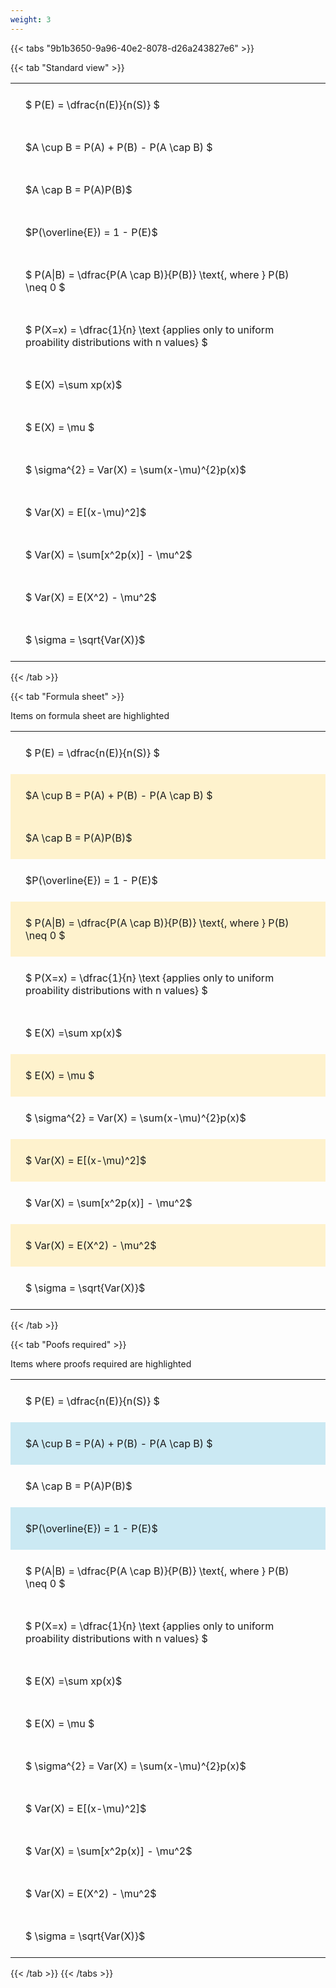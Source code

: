 ```yaml
---
weight: 3
---
```


{{< tabs "9b1b3650-9a96-40e2-8078-d26a243827e6" >}}

{{< tab "Standard view" >}}

<style type="text/css">
#T_4a00c th.col_heading {
  text-align: left;
  font-size: 1em;
}
#T_4a00c td {
  text-align: left;
  font-size: 1em;
  padding: 1.5em;
}
</style>
<table id="T_4a00c">
  <thead>
  </thead>
  <tbody>
    <tr>
      <td id="T_4a00c_row0_col0" class="data row0 col0" >$ P(E) = \dfrac{n(E)}{n(S)} $</td>
    </tr>
    <tr>
      <td id="T_4a00c_row1_col0" class="data row1 col0" >$A \cup B = P(A) + P(B) - P(A \cap B) $</td>
    </tr>
    <tr>
      <td id="T_4a00c_row2_col0" class="data row2 col0" >$A \cap B  = P(A)P(B)$</td>
    </tr>
    <tr>
      <td id="T_4a00c_row3_col0" class="data row3 col0" >$P(\overline{E}) = 1 - P(E)$</td>
    </tr>
    <tr>
      <td id="T_4a00c_row4_col0" class="data row4 col0" >$ P(A|B) = \dfrac{P(A \cap B)}{P(B)} \text{, where } P(B) \neq 0 $</td>
    </tr>
    <tr>
      <td id="T_4a00c_row5_col0" class="data row5 col0" >$ P(X=x) =  \dfrac{1}{n} 
\text {applies only to uniform proability distributions with n values} $</td>
    </tr>
    <tr>
      <td id="T_4a00c_row6_col0" class="data row6 col0" >$ E(X) =\sum xp(x)$</td>
    </tr>
    <tr>
      <td id="T_4a00c_row7_col0" class="data row7 col0" >$ E(X) = \mu $</td>
    </tr>
    <tr>
      <td id="T_4a00c_row8_col0" class="data row8 col0" >$ \sigma^{2} = Var(X) = \sum(x-\mu)^{2}p(x)$</td>
    </tr>
    <tr>
      <td id="T_4a00c_row9_col0" class="data row9 col0" >$ Var(X) = E[(x-\mu)^2]$</td>
    </tr>
    <tr>
      <td id="T_4a00c_row10_col0" class="data row10 col0" >$ Var(X) = \sum[x^2p(x)] - \mu^2$</td>
    </tr>
    <tr>
      <td id="T_4a00c_row11_col0" class="data row11 col0" >$ Var(X) = E(X^2) - \mu^2$</td>
    </tr>
    <tr>
      <td id="T_4a00c_row12_col0" class="data row12 col0" >$ \sigma = \sqrt{Var(X)}$</td>
    </tr>
  </tbody>
</table>
{{< /tab >}}

{{< tab "Formula sheet" >}}

Items on formula sheet are highlighted 
<br>
<style type="text/css">
#T_62959 th.col_heading {
  text-align: left;
  font-size: 1em;
}
#T_62959 td {
  text-align: left;
  font-size: 1em;
  padding: 1.5em;
}
#T_62959_row0_col0, #T_62959_row3_col0, #T_62959_row5_col0, #T_62959_row6_col0, #T_62959_row8_col0, #T_62959_row10_col0, #T_62959_row12_col0 {
  background-color: rgba(0,0,0,0);
}
#T_62959_row1_col0, #T_62959_row2_col0, #T_62959_row4_col0, #T_62959_row7_col0, #T_62959_row9_col0, #T_62959_row11_col0 {
  background-color: rgba(255,194,10, 0.2);
}
</style>
<table id="T_62959">
  <thead>
  </thead>
  <tbody>
    <tr>
      <td id="T_62959_row0_col0" class="data row0 col0" >$ P(E) = \dfrac{n(E)}{n(S)} $</td>
    </tr>
    <tr>
      <td id="T_62959_row1_col0" class="data row1 col0" >$A \cup B = P(A) + P(B) - P(A \cap B) $</td>
    </tr>
    <tr>
      <td id="T_62959_row2_col0" class="data row2 col0" >$A \cap B  = P(A)P(B)$</td>
    </tr>
    <tr>
      <td id="T_62959_row3_col0" class="data row3 col0" >$P(\overline{E}) = 1 - P(E)$</td>
    </tr>
    <tr>
      <td id="T_62959_row4_col0" class="data row4 col0" >$ P(A|B) = \dfrac{P(A \cap B)}{P(B)} \text{, where } P(B) \neq 0 $</td>
    </tr>
    <tr>
      <td id="T_62959_row5_col0" class="data row5 col0" >$ P(X=x) =  \dfrac{1}{n} 
\text {applies only to uniform proability distributions with n values} $</td>
    </tr>
    <tr>
      <td id="T_62959_row6_col0" class="data row6 col0" >$ E(X) =\sum xp(x)$</td>
    </tr>
    <tr>
      <td id="T_62959_row7_col0" class="data row7 col0" >$ E(X) = \mu $</td>
    </tr>
    <tr>
      <td id="T_62959_row8_col0" class="data row8 col0" >$ \sigma^{2} = Var(X) = \sum(x-\mu)^{2}p(x)$</td>
    </tr>
    <tr>
      <td id="T_62959_row9_col0" class="data row9 col0" >$ Var(X) = E[(x-\mu)^2]$</td>
    </tr>
    <tr>
      <td id="T_62959_row10_col0" class="data row10 col0" >$ Var(X) = \sum[x^2p(x)] - \mu^2$</td>
    </tr>
    <tr>
      <td id="T_62959_row11_col0" class="data row11 col0" >$ Var(X) = E(X^2) - \mu^2$</td>
    </tr>
    <tr>
      <td id="T_62959_row12_col0" class="data row12 col0" >$ \sigma = \sqrt{Var(X)}$</td>
    </tr>
  </tbody>
</table>
{{< /tab >}}

{{< tab "Poofs required" >}}

Items where proofs required are highlighted 
<br>
<style type="text/css">
#T_b2217 th.col_heading {
  text-align: left;
  font-size: 1em;
}
#T_b2217 td {
  text-align: left;
  font-size: 1em;
  padding: 1.5em;
}
#T_b2217_row0_col0, #T_b2217_row2_col0, #T_b2217_row4_col0, #T_b2217_row5_col0, #T_b2217_row6_col0, #T_b2217_row7_col0, #T_b2217_row8_col0, #T_b2217_row9_col0, #T_b2217_row10_col0, #T_b2217_row11_col0, #T_b2217_row12_col0 {
  background-color: rgba(0,0,0,0);
}
#T_b2217_row1_col0, #T_b2217_row3_col0 {
  background-color: rgba(0,150,200, 0.2);
}
</style>
<table id="T_b2217">
  <thead>
  </thead>
  <tbody>
    <tr>
      <td id="T_b2217_row0_col0" class="data row0 col0" >$ P(E) = \dfrac{n(E)}{n(S)} $</td>
    </tr>
    <tr>
      <td id="T_b2217_row1_col0" class="data row1 col0" >$A \cup B = P(A) + P(B) - P(A \cap B) $</td>
    </tr>
    <tr>
      <td id="T_b2217_row2_col0" class="data row2 col0" >$A \cap B  = P(A)P(B)$</td>
    </tr>
    <tr>
      <td id="T_b2217_row3_col0" class="data row3 col0" >$P(\overline{E}) = 1 - P(E)$</td>
    </tr>
    <tr>
      <td id="T_b2217_row4_col0" class="data row4 col0" >$ P(A|B) = \dfrac{P(A \cap B)}{P(B)} \text{, where } P(B) \neq 0 $</td>
    </tr>
    <tr>
      <td id="T_b2217_row5_col0" class="data row5 col0" >$ P(X=x) =  \dfrac{1}{n} 
\text {applies only to uniform proability distributions with n values} $</td>
    </tr>
    <tr>
      <td id="T_b2217_row6_col0" class="data row6 col0" >$ E(X) =\sum xp(x)$</td>
    </tr>
    <tr>
      <td id="T_b2217_row7_col0" class="data row7 col0" >$ E(X) = \mu $</td>
    </tr>
    <tr>
      <td id="T_b2217_row8_col0" class="data row8 col0" >$ \sigma^{2} = Var(X) = \sum(x-\mu)^{2}p(x)$</td>
    </tr>
    <tr>
      <td id="T_b2217_row9_col0" class="data row9 col0" >$ Var(X) = E[(x-\mu)^2]$</td>
    </tr>
    <tr>
      <td id="T_b2217_row10_col0" class="data row10 col0" >$ Var(X) = \sum[x^2p(x)] - \mu^2$</td>
    </tr>
    <tr>
      <td id="T_b2217_row11_col0" class="data row11 col0" >$ Var(X) = E(X^2) - \mu^2$</td>
    </tr>
    <tr>
      <td id="T_b2217_row12_col0" class="data row12 col0" >$ \sigma = \sqrt{Var(X)}$</td>
    </tr>
  </tbody>
</table>
{{< /tab >}}
{{< /tabs >}}